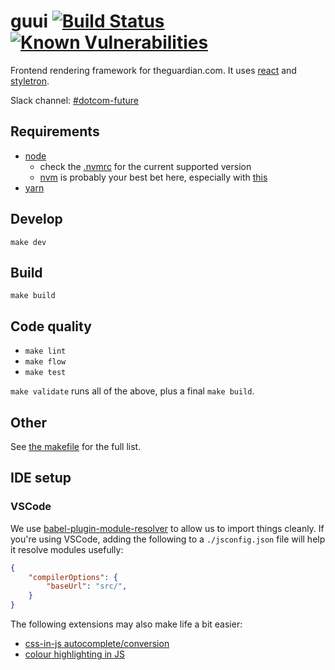 # guui [![Build Status](https://travis-ci.org/guardian/guui.svg?branch=master)](https://travis-ci.org/guardian/guui) [![Known Vulnerabilities](https://snyk.io/test/github/guardian/guui/badge.svg?targetFile=package.json)](https://snyk.io/test/github/guardian/guui?targetFile=package.json)

              

Frontend rendering framework for theguardian.com. It uses [react](https://reactjs.org/) and [styletron](https://github.com/rtsao/styletron).

Slack channel: [#dotcom-future](https://theguardian.slack.com/messages/C0JES5PEV)

## Requirements
- [node](https://nodejs.org/en/)
  - check the [.nvmrc](https://github.com/guardian/guui/blob/master/.nvmrc) for the current supported version
  - [nvm](https://github.com/creationix/nvm) is probably your best bet here, especially with [this](https://gist.github.com/sndrs/5940e9e8a3f506b287233ed65365befb)
- [yarn](https://yarnpkg.com/en/docs/install)

## Develop
`make dev`

## Build
`make build`

## Code quality
- `make lint`
- `make flow`
- `make test`

`make validate` runs all of the above, plus a final `make build`.

## Other
See [the makefile](https://github.com/guardian/guui/blob/master/makefile) for the full list.

## IDE setup

### VSCode
We use [babel-plugin-module-resolver](https://github.com/tleunen/babel-plugin-module-resolver) to allow us to import things cleanly. If you're using VSCode, adding the following to a `./jsconfig.json` file will help it resolve modules usefully:

```json
{
    "compilerOptions": {
        "baseUrl": "src/",
    }
}
```

The following extensions may also make life a bit easier:

- [css-in-js autocomplete/conversion](https://marketplace.visualstudio.com/items?itemName=paulmolluzzo.convert-css-in-js)
- [colour highlighting in JS](https://marketplace.visualstudio.com/items?itemName=naumovs.color-highlight)
